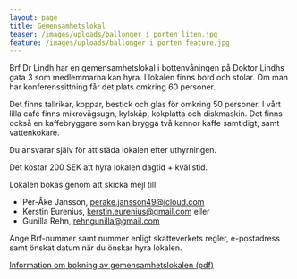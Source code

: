 ```yaml
---
layout: page
title: Gemensamhetslokal
teaser: /images/uploads/ballonger i porten liten.jpg
feature: /images/uploads/ballonger i porten feature.jpg
---
```

Brf Dr Lindh har en gemensamhetslokal i bottenvåningen på Doktor Lindhs gata 3 som medlemmarna kan hyra. I lokalen finns bord och stolar. Om man har konferenssittning får det plats omkring 60 personer.

Det finns tallrikar, koppar, bestick och glas för omkring 50 personer.
I vårt lilla café finns mikrovågsugn, kylskåp, kokplatta och diskmaskin. Det finns också en kaffebryggare som kan brygga två kannor kaffe samtidigt, samt vattenkokare.

Du ansvarar själv för att städa lokalen efter uthyrningen.

Det kostar 200 SEK att hyra lokalen dagtid + kvällstid.

Lokalen bokas genom att skicka mejl till:

* Per-Åke Jansson, perake.jansson49@icloud.com
* Kerstin Eurenius, kerstin.eurenius@gmail.com eller
* Gunilla Rehn, rehngunilla@gmail.com

Ange Brf-nummer samt nummer enligt skatteverkets regler, e-postadress samt önskat datum när du önskar hyra lokalen.

[Information om bokning av gemensamhetslokalen (pdf)](</images/uploads/Info_om_hyra_av_Gemensamhetslokalen.pdf>)